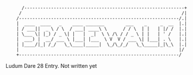           /------------------------------------------------------------+
         /                                                            /|
        /------------------------------------------------------------/.|
        |  ____  ____   _    ____ _______        ___    _     _  __  |.|
        | / ___||  _ \ / \  / ___| ____\ \      / / \  | |   | |/ /  |.|
        | \___ \| |_) / _ \| |   |  _|  \ \ /\ / / _ \ | |   | ' /   |.|
        |  ___) |  __/ ___ \ |___| |___  \ V  V / ___ \| |___| . \   |.|
        | |____/|_| /_/   \_\____|_____|  \_/\_/_/   \_\_____|_|\_\  |.|
        |                                                            |/
        +------------------------------------------------------------/

Ludum Dare 28 Entry.
Not written yet
